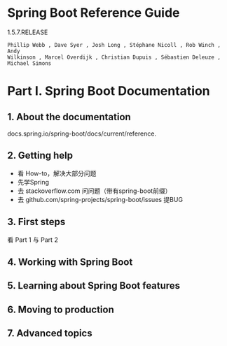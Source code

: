 # Spring Boot Reference Guide

1.5.7.RELEASE
```
Phillip Webb , Dave Syer , Josh Long , Stéphane Nicoll , Rob Winch , Andy
Wilkinson , Marcel Overdijk , Christian Dupuis , Sébastien Deleuze , Michael Simons
```

# Part I. Spring Boot Documentation

## 1. About the documentation

docs.spring.io/spring-boot/docs/current/reference.

## 2. Getting help

+ 看 How-to，解决大部分问题
+ 先学Spring
+ 去 stackoverflow.com 问问题（带有spring-boot前缀）
+ 去 github.com/spring-projects/spring-boot/issues 提BUG

## 3. First steps
看  Part 1 与 Part 2

## 4. Working with Spring Boot

## 5. Learning about Spring Boot features

## 6. Moving to production

## 7. Advanced topics
